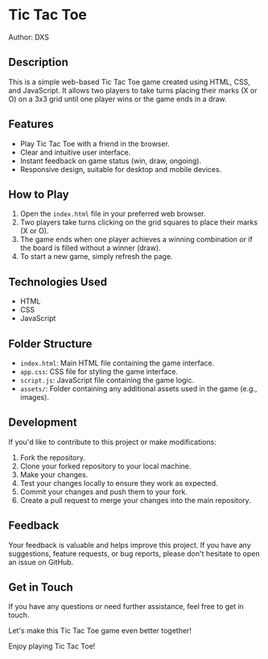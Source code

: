 # Tic Tac Toe

Author: DXS

## Description

This is a simple web-based Tic Tac Toe game created using HTML, CSS, and JavaScript. It allows two players to take turns placing their marks (X or O) on a 3x3 grid until one player wins or the game ends in a draw.

## Features

- Play Tic Tac Toe with a friend in the browser.
- Clear and intuitive user interface.
- Instant feedback on game status (win, draw, ongoing).
- Responsive design, suitable for desktop and mobile devices.

## How to Play

1. Open the `index.html` file in your preferred web browser.
2. Two players take turns clicking on the grid squares to place their marks (X or O).
3. The game ends when one player achieves a winning combination or if the board is filled without a winner (draw).
4. To start a new game, simply refresh the page.

## Technologies Used

- HTML
- CSS
- JavaScript

## Folder Structure

- `index.html`: Main HTML file containing the game interface.
- `app.css`: CSS file for styling the game interface.
- `script.js`: JavaScript file containing the game logic.
- `assets/`: Folder containing any additional assets used in the game (e.g., images).

## Development

If you'd like to contribute to this project or make modifications:

1. Fork the repository.
2. Clone your forked repository to your local machine.
3. Make your changes.
4. Test your changes locally to ensure they work as expected.
5. Commit your changes and push them to your fork.
6. Create a pull request to merge your changes into the main repository.

## Feedback

Your feedback is valuable and helps improve this project. If you have any suggestions, feature requests, or bug reports, please don't hesitate to open an issue on GitHub.

## Get in Touch

If you have any questions or need further assistance, feel free to get in touch. 

Let's make this Tic Tac Toe game even better together!

Enjoy playing Tic Tac Toe!